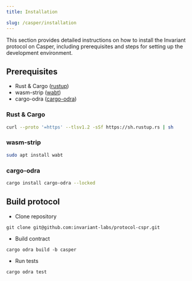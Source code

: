 ```yaml
---
title: Installation

slug: /casper/installation
---
```


This section provides detailed instructions on how to install the Invariant protocol on Casper, including prerequisites and steps for setting up the development environment.

## Prerequisites

- Rust & Cargo ([rustup](https://www.rust-lang.org/tools/install))
- wasm-strip ([wabt](https://github.com/WebAssembly/wabt))
- cargo-odra ([cargo-odra](https://github.com/odradev/cargo-odra))

### Rust & Cargo

```bash
curl --proto '=https' --tlsv1.2 -sSf https://sh.rustup.rs | sh
```

### wasm-strip

```bash
sudo apt install wabt
```

### cargo-odra

```bash
cargo install cargo-odra --locked
```

## Build protocol

- Clone repository

```
git clone git@github.com:invariant-labs/protocol-cspr.git
```

- Build contract

```
cargo odra build -b casper
```

- Run tests

```
cargo odra test
```

